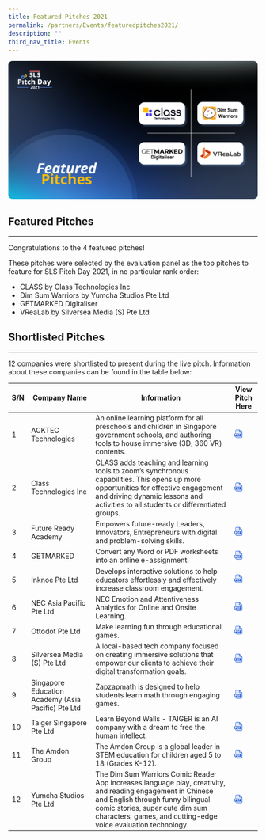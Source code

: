 ```yaml
---
title: Featured Pitches 2021
permalink: /partners/Events/featuredpitches2021/
description: ""
third_nav_title: Events
---
```

<div>
	<img alt="" src="/images/3Partners/featuredpitchsample.png">
</div>
<h2>Featured Pitches</h2>
<hr>
<p>Congratulations to the 4 featured pitches!</p>
<p>These pitches were selected by the evaluation panel as the top pitches to feature for SLS Pitch Day 2021, in no particular rank order:</p>
<ul>
	<li>CLASS by Class Technologies Inc</li>
	<li>Dim Sum Warriors by Yumcha Studios Pte Ltd</li>
	<li>GETMARKED Digitaliser</li>
	<li>VReaLab by Silversea Media (S) Pte Ltd</li>
</ul>
<h2>Shortlisted Pitches</h2>
<hr>

12 companies were shortlisted to present during the live pitch. Information about these companies can be found in the table below:

|S/N|Company Name|Information|View Pitch Here|
|--- |--- |--- |--- |
|1|ACKTEC Technologies|An online learning platform for all preschools and children in Singapore government schools, and authoring tools to house immersive (3D, 360 VR) contents.|<a href="https://go.gov.sg/acktec" target="_blank"><img src="/images/Assets/PDF32.svg" style="width:50%;"></a>|
|2|Class Technologies Inc|CLASS adds teaching and learning tools to zoom’s synchronous capabilities. This opens up more opportunities for effective engagement and driving dynamic lessons and activities to all students or differentiated groups.|<a href="https://go.gov.sg/classtech" target="_blank"><img src="/images/Assets/PDF32.svg" style="width:50%;"></a>|
|3|Future Ready Academy|Empowers future-ready Leaders, Innovators, Entrepreneurs with digital and problem-solving skills.|<a href="https://go.gov.sg/fra" target="_blank"><img src="/images/Assets/PDF32.svg" style="width:50%;"></a>|
|4|GETMARKED|Convert any Word or PDF worksheets into an online e-assignment.|<a href="https://go.gov.sg/getmarked" target="_blank"><img src="/images/Assets/PDF32.svg" style="width:50%;"></a>|
|5|Inknoe Pte Ltd|Develops interactive solutions to help educators effortlessly and effectively increase classroom engagement.|<a href="https://go.gov.sg/inknoe" target="_blank"><img src="/images/Assets/PDF32.svg" style="width:50%;"></a>|
|6|NEC Asia Pacific Pte Ltd|NEC Emotion and Attentiveness Analytics for Online and Onsite Learning.|<a href="https://go.gov.sg/nec" target="_blank"><img src="/images/Assets/PDF32.svg" style="width:50%;"></a>|
|7|Ottodot Pte Ltd|Make learning fun through educational games.|<a href="https://go.gov.sg/ottodot" target="_blank"><img src="/images/Assets/PDF32.svg" style="width:50%;"></a>|
|8|Silversea Media (S) Pte Ltd|A local-based tech company focused on creating immersive solutions that empower our clients to achieve their digital transformation goals.|<a href="https://go.gov.sg/silversea" target="_blank"><img src="/images/Assets/PDF32.svg" style="width:50%;"></a>|
|9|Singapore Education Academy (Asia Pacific) Pte Ltd|Zapzapmath is designed to help students learn math through engaging games.|<a href="https://go.gov.sg/sea" target="_blank"><img src="/images/Assets/PDF32.svg" style="width:50%;"></a>|
|10|Taiger Singapore Pte Ltd|Learn Beyond Walls - TAIGER is an AI company with a dream to free the human intellect.|<a href="https://go.gov.sg/taiger" target="_blank"><img src="/images/Assets/PDF32.svg" style="width:50%;"></a>|
|11|The Amdon Group|The Amdon Group is a global leader in STEM education for children aged 5 to 18 (Grades K-12).|<a href="https://go.gov.sg/amdon" target="_blank"><img src="/images/Assets/PDF32.svg" style="width:50%;"></a>|
|12|Yumcha Studios Pte Ltd|The Dim Sum Warriors Comic Reader App increases language play, creativity, and reading engagement in Chinese and English through funny bilingual comic stories, super cute dim sum characters, games, and cutting-edge voice evaluation technology.|<a href="https://go.gov.sg/yumcha" target="_blank"><img src="/images/Assets/PDF32.svg" style="width:50%;"></a>|